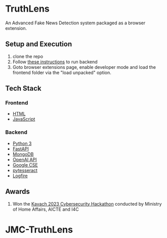 # TruthLens

An Advanced Fake News Detection system packaged as a browser extension.

## Setup and Execution

1. clone the repo
2. Follow [these instructions](./backend/README.md) to run backend
3. Goto browser extensions page, enable developer mode and load the frontend folder via the "load unpacked" option.

## Tech Stack

### Frontend

- [HTML](https://developer.mozilla.org/en-US/docs/Web/HTML)
- [JavaScript](https://developer.mozilla.org/en-US/docs/Web/JavaScript)

### Backend

- [Python 3](https://www.python.org/)
- [FastAPI](https://fastapi.tiangolo.com/)
- [MongoDB](https://www.mongodb.com/)
- [OpenAI API](https://chat.openai.com/)
- [Google CSE](https://programmablesearchengine.google.com/about/)
- [pytesseract](https://pypi.org/project/pytesseract/)
- [Logfire](https://logfire.pydantic.dev/)

## Awards

1. Won the [Kavach 2023 Cybersecurity Hackathon](https://kavach.mic.gov.in/) conducted by Ministry of Home Affairs, AICTE and I4C
# JMC-TruthLens
